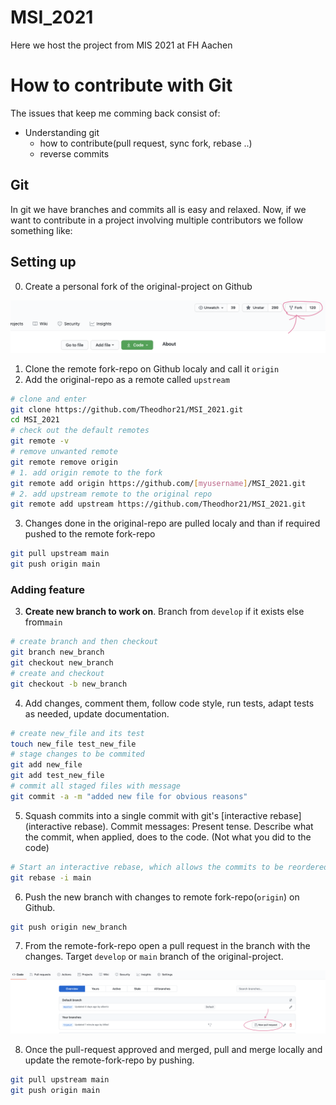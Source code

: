 # MSI_2021
Here we host the project from MIS 2021 at FH Aachen


# How to contribute with Git

The issues that keep me comming back consist of:
- Understanding git
  * how to contribute(pull request, sync fork, rebase ..)
  * reverse commits


## Git

In git we have branches and commits all is easy and relaxed. Now, if we want to
contribute in a project involving multiple contributors we follow something like: 

## Setting up
0. Create a personal fork of the original-project on Github

![image-20210407100544538](assets/image-20210407100544538.png)

1. Clone the remote fork-repo on Github localy and call it `origin`
2. Add the original-repo as a remote called `upstream`

```bash
# clone and enter
git clone https://github.com/Theodhor21/MSI_2021.git
cd MSI_2021
# check out the default remotes
git remote -v
# remove unwanted remote
git remote remove origin
# 1. add origin remote to the fork
git remote add origin https://github.com/[myusername]/MSI_2021.git
# 2. add upstream remote to the original repo
git remote add upstream https://github.com/Theodhor21/MSI_2021.git
```

3. Changes done in the original-repo are pulled localy and than if required
   pushed to the remote fork-repo

```bash
git pull upstream main
git push origin main
```

### Adding feature
3. **Create new branch to work on**. Branch from `develop` if it exists else from`main`

```bash
# create branch and then checkout
git branch new_branch
git checkout new_branch
# create and checkout
git checkout -b new_branch
```

4. Add changes, comment them, follow code style, run tests, adapt tests as
   needed, update documentation.

```bash
# create new_file and its test
touch new_file test_new_file
# stage changes to be commited
git add new_file
git add test_new_file
# commit all staged files with message
git commit -a -m "added new file for obvious reasons"
```

5. Squash commits into a single commit with git's [interactive rebase](interactive rebase). 
   Commit messages: Present tense. Describe what the commit, when applied, does to the code. (Not what you did to the code)

```bash
# Start an interactive rebase, which allows the commits to be reordered, omitted, combined or modified
git rebase -i main
```

6. Push the new branch with changes to remote fork-repo(`origin`) on Github.

```bash
git push origin new_branch
```

7. From the remote-fork-repo open a pull request in the branch with the changes.
   Target `develop` or `main` branch of the original-project.

![image-20210407103657478](assets/image-20210407103657478.png)

8. Once the pull-request approved and merged, pull and merge locally and update
   the remote-fork-repo by pushing.

```bash
git pull upstream main
git push origin main
```



